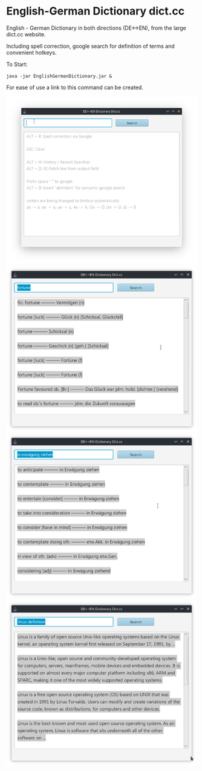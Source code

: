 # English-German Dictionary dict.cc
English - German Dictionary in both directions (DE<->EN), from the large dict.cc website.

Including spell correction, google search for definition of terms and convenient hotkeys.

To Start:
```
java -jar EnglishGermanDictionary.jar &
```
For ease of use a link to this command can be created.

<div align="center">
    <img src="/screenshots/Screenshot1.png" width="600px"</img> 
</div>
<div align="center">
    <img src="/screenshots/Screenshot2.png" width="600px"</img> 
</div>
<div align="center">
    <img src="/screenshots/Screenshot3.png" width="600px"</img> 
</div>
<div align="center">
    <img src="/screenshots/Screenshot4.png" width="600px"</img> 
</div>
